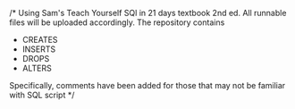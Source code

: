 /* Using Sam's Teach Yourself SQl in 21 days textbook 2nd ed.
All runnable files will be uploaded accordingly.
The repository contains
- CREATES
- INSERTS
- DROPS
- ALTERS

Specifically, comments have been added for those that
may not be familiar with SQL script
*/
